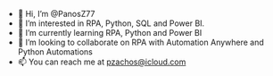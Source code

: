 - 👋 Hi, I’m @PanosZ77
- 👀 I’m interested in RPA, Python, SQL and Power BI.
- 🌱 I’m currently learning RPA, Python and Power BI
- 💞️ I’m looking to collaborate on RPA with Automation Anywhere and Python Automations
- 📫 You can reach me at pzachos@icloud.com

<!---
PanosZ77/PanosZ77 is a ✨ special ✨ repository because its `README.md` (this file) appears on your GitHub profile.
You can click the Preview link to take a look at your changes.
--->
